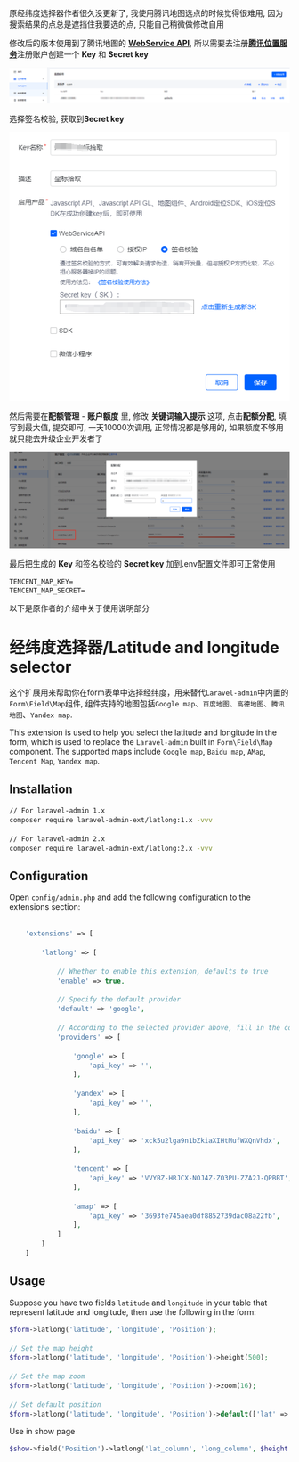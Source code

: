 原经纬度选择器作者很久没更新了, 我使用腾讯地图选点的时候觉得很难用, 因为搜索结果的点总是遮挡住我要选的点, 只能自己稍微做修改自用

修改后的版本使用到了腾讯地图的 [**WebService API**](https://lbs.qq.com/service/webService/webServiceGuide/search/webServiceSuggestion), 所以需要去注册[**腾讯位置服务**](https://lbs.qq.com/dev/console/quota/account)注册账户创建一个 **Key** 和 **Secret key**

![image-20240705190210508](./1d27e5820459b4a458cf8f9ea31755bc.png)



选择签名校验, 获取到**Secret key**

![image-20240705190337521](./fa285171463db6b9e03bfd055affc7e5.png)



然后需要在**配额管理** - **账户额度** 里, 修改 **关键词输入提示** 这项, 点击**配额分配**, 填写到最大值, 提交即可, 一天10000次调用, 正常情况都是够用的, 如果额度不够用就只能去升级企业开发者了

![image-20240705190735384](./f24bc6d3d05d541933e6132d3b88bc91.png)



最后把生成的 **Key** 和签名校验的 **Secret key** 加到.env配置文件即可正常使用

```
TENCENT_MAP_KEY=
TENCENT_MAP_SECRET=
```



以下是原作者的介绍中关于使用说明部分

经纬度选择器/Latitude and longitude selector
======

这个扩展用来帮助你在form表单中选择经纬度，用来替代`Laravel-admin`中内置的`Form\Field\Map`组件, 组件支持的地图包括`Google map`、`百度地图`、`高德地图`、`腾讯地图`、`Yandex map`.

This extension is used to help you select the latitude and longitude in the form, which is used to replace the  `Laravel-admin` built in `Form\Field\Map` component. The supported maps include `Google map`, `Baidu map`, `AMap`, `Tencent Map`, `Yandex map`.

## Installation

```bash
// For laravel-admin 1.x
composer require laravel-admin-ext/latlong:1.x -vvv

// For laravel-admin 2.x
composer require laravel-admin-ext/latlong:2.x -vvv
```

## Configuration

Open `config/admin.php` and add the following configuration to the extensions section:

```php

    'extensions' => [

        'latlong' => [

            // Whether to enable this extension, defaults to true
            'enable' => true,

            // Specify the default provider
            'default' => 'google',

            // According to the selected provider above, fill in the corresponding api_key
            'providers' => [

                'google' => [
                    'api_key' => '',
                ],
                
                'yandex' => [
                    'api_key' => '',
                ],

                'baidu' => [
                    'api_key' => 'xck5u2lga9n1bZkiaXIHtMufWXQnVhdx',
                ],

                'tencent' => [
                    'api_key' => 'VVYBZ-HRJCX-NOJ4Z-ZO3PU-ZZA2J-QPBBT',
                ],

                'amap' => [
                    'api_key' => '3693fe745aea0df8852739dac08a22fb',
                ],
            ]
        ]
    ]

```

## Usage

Suppose you have two fields `latitude` and `longitude` in your table that represent latitude and longitude, then use the following in the form:

```php
$form->latlong('latitude', 'longitude', 'Position');

// Set the map height
$form->latlong('latitude', 'longitude', 'Position')->height(500);

// Set the map zoom
$form->latlong('latitude', 'longitude', 'Position')->zoom(16);

// Set default position
$form->latlong('latitude', 'longitude', 'Position')->default(['lat' => 90, 'lng' => 90]);
```

Use in show page

```php
$show->field('Position')->latlong('lat_column', 'long_column', $height = 400, $zoom = 16);
```
